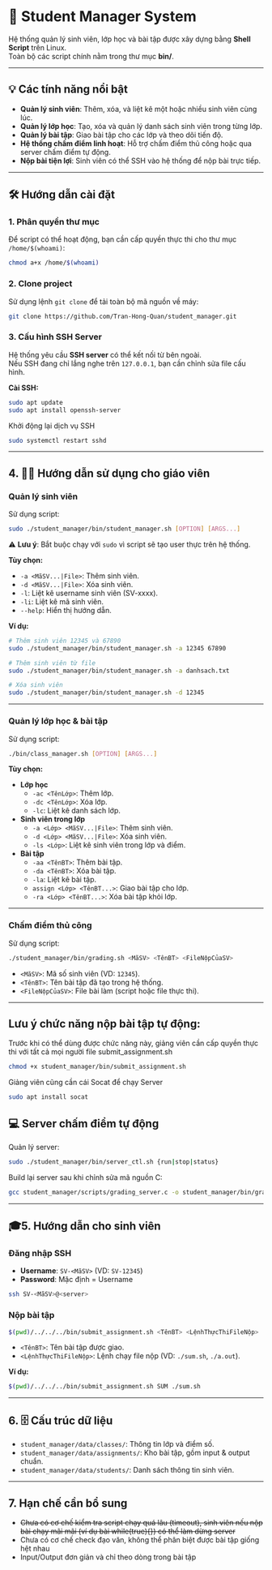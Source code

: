 # 🚀 Student Manager System

Hệ thống quản lý sinh viên, lớp học và bài tập được xây dựng bằng
**Shell Script** trên Linux.\
Toàn bộ các script chính nằm trong thư mục **bin/**.

------------------------------------------------------------------------

## 💡 Các tính năng nổi bật

-   **Quản lý sinh viên**: Thêm, xóa, và liệt kê một hoặc nhiều sinh
    viên cùng lúc.
-   **Quản lý lớp học**: Tạo, xóa và quản lý danh sách sinh viên trong
    từng lớp.
-   **Quản lý bài tập**: Giao bài tập cho các lớp và theo dõi tiến độ.
-   **Hệ thống chấm điểm linh hoạt**: Hỗ trợ chấm điểm thủ công hoặc qua
    server chấm điểm tự động.
-   **Nộp bài tiện lợi**: Sinh viên có thể SSH vào hệ thống để nộp bài
    trực tiếp.

------------------------------------------------------------------------

## 🛠️ Hướng dẫn cài đặt

### 1. Phân quyền thư mục

Để script có thể hoạt động, bạn cần cấp quyền thực thi cho thư mục
`/home/$(whoami)`:

``` bash
chmod a+x /home/$(whoami)
```

### 2. Clone project

Sử dụng lệnh `git clone` để tải toàn bộ mã nguồn về máy:

``` bash
git clone https://github.com/Tran-Hong-Quan/student_manager.git
```

### 3. Cấu hình SSH Server

Hệ thống yêu cầu **SSH server** có thể kết nối từ bên ngoài.\
Nếu SSH đang chỉ lắng nghe trên `127.0.0.1`, bạn cần chỉnh sửa file cấu
hình.

**Cài SSH:**
``` bash
sudo apt update
sudo apt install openssh-server
```
Khởi động lại dịch vụ SSH
``` bash
sudo systemctl restart sshd
```

------------------------------------------------------------------------

## 4. 👨‍🏫 Hướng dẫn sử dụng cho giáo viên

### Quản lý sinh viên

Sử dụng script:

``` bash
sudo ./student_manager/bin/student_manager.sh [OPTION] [ARGS...]
```

⚠️ **Lưu ý**: Bắt buộc chạy với `sudo` vì script sẽ tạo user thực trên
hệ thống.

**Tùy chọn:**

-   `-a <MãSV...|File>`: Thêm sinh viên.
-   `-d <MãSV...|File>`: Xóa sinh viên.
-   `-l`: Liệt kê username sinh viên (SV-xxxx).
-   `-li`: Liệt kê mã sinh viên.
-   `--help`: Hiển thị hướng dẫn.

**Ví dụ:**

``` bash
# Thêm sinh viên 12345 và 67890
sudo ./student_manager/bin/student_manager.sh -a 12345 67890

# Thêm sinh viên từ file
sudo ./student_manager/bin/student_manager.sh -a danhsach.txt

# Xóa sinh viên
sudo ./student_manager/bin/student_manager.sh -d 12345
```

------------------------------------------------------------------------

### Quản lý lớp học & bài tập

Sử dụng script:

``` bash
./bin/class_manager.sh [OPTION] [ARGS...]
```

**Tùy chọn:**

-   **Lớp học**
    -   `-ac <TênLớp>`: Thêm lớp.
    -   `-dc <TênLớp>`: Xóa lớp.
    -   `-lc`: Liệt kê danh sách lớp.
-   **Sinh viên trong lớp**
    -   `-a <Lớp> <MãSV...|File>`: Thêm sinh viên.
    -   `-d <Lớp> <MãSV...|File>`: Xóa sinh viên.
    -   `-ls <Lớp>`: Liệt kê sinh viên trong lớp và điểm.
-   **Bài tập**
    -   `-aa <TênBT>`: Thêm bài tập.
    -   `-da <TênBT>`: Xóa bài tập.
    -   `-la`: Liệt kê bài tập.
    -   `assign <Lớp> <TênBT...>`: Giao bài tập cho lớp.
    -   `-ra <Lớp> <TênBT...>`: Xóa bài tập khỏi lớp.

------------------------------------------------------------------------

### Chấm điểm thủ công

Sử dụng script:

``` bash
./student_manager/bin/grading.sh <MãSV> <TênBT> <FileNộpCủaSV>
```

-   `<MãSV>`: Mã số sinh viên (VD: `12345`).
-   `<TênBT>`: Tên bài tập đã tạo trong hệ thống.
-   `<FileNộpCủaSV>`: File bài làm (script hoặc file thực thi).

------------------------------------------------------------------------

## Lưu ý chức năng nộp bài tập tự động:
Trước khi có thể dùng được chức năng này, giảng viên cần cấp quyền thực thi với tất cả mọi người file submit_assignment.sh
``` bash
chmod +x student_manager/bin/submit_assignment.sh
```
Giảng viên cũng cần cái Socat để chạy Server
``` bash
sudo apt install socat
```

## 💻 Server chấm điểm tự động

Quản lý server:

``` bash
sudo ./student_manager/bin/server_ctl.sh {run|stop|status}
```

Build lại server sau khi chỉnh sửa mã nguồn C:

``` bash
gcc student_manager/scripts/grading_server.c -o student_manager/bin/grading_server.o
```
------------------------------------------------------------------------

## 🎓5.  Hướng dẫn cho sinh viên



### Đăng nhập SSH

-   **Username**: `SV-<MãSV>` (VD: `SV-12345`)
-   **Password**: Mặc định = Username

``` bash
ssh SV-<MãSV>@<server>
```

### Nộp bài tập

``` bash
$(pwd)/../../../bin/submit_assignment.sh <TênBT> <LệnhThựcThiFileNộp>
```

-   `<TênBT>`: Tên bài tập được giao.
-   `<LệnhThựcThiFileNộp>`: Lệnh chạy file nộp (VD: `./sum.sh`,
    `./a.out`).

**Ví dụ:**

``` bash
$(pwd)/../../../bin/submit_assignment.sh SUM ./sum.sh
```

------------------------------------------------------------------------

## 6. 🗄️ Cấu trúc dữ liệu

-   `student_manager/data/classes/`: Thông tin lớp và điểm số.
-   `student_manager/data/assignments/`: Kho bài tập, gồm input & output chuẩn.
-   `student_manager/data/students/`: Danh sách thông tin sinh viên.

------------------------------------------------------------------------

## 7. Hạn chế cần bổ sung

- ~~Chưa có cơ chế kiểm tra script chạy quá lâu (timeout), sinh viên nếu nộp bài chạy mãi mãi (ví dụ bài while(true){}) có thể làm dừng server~~
-   Chưa có cơ chế check đạo văn, không thể phân biệt được bài tập giống hệt nhau
-   Input/Output đơn giản và chỉ theo dòng trong bài tập